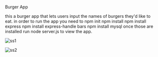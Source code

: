 Burger App

this a burger app that lets users input the names of burgers they'd like to eat.
 in order to run the app you need to 
 npm init
 npm install
 npm install express
 npm install express-handle bars
 npm install mysql
  once those are installed run node server.js to view the app.


![ss1](https://user-images.githubusercontent.com/71358143/104823092-22681e00-580d-11eb-9082-88fb9763fbcc.png)

![ss2](https://user-images.githubusercontent.com/71358143/104823116-4f1c3580-580d-11eb-86f4-92a80aed8001.png)
